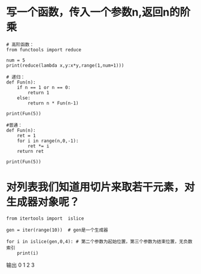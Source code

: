 # 写一个函数，传入一个参数n,返回n的阶乘
```
# 高阶函数：
from functools import reduce

num = 5
print(reduce(lambda x,y:x*y,range(1,num+1)))

# 递归：
def Fun(n):
    if n == 1 or n == 0:
        return 1
    else:
        return n * Fun(n-1)

print(Fun(5))

#普通：
def Fun(n):
    ret = 1
    for i in range(n,0,-1):
        ret *= i
    return ret

print(Fun(5))
```
# 对列表我们知道用切片来取若干元素，对生成器对象呢？
```
from itertools import  islice

gen = iter(range(10))  # gen是一个生成器

for i in islice(gen,0,4): # 第二个参数为起始位置，第三个参数为结束位置，无负数索引
    print(i)
 ```
 输出
 0
 1
 2
 3
